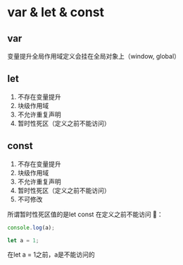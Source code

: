 # var & let & const

## var

变量提升全局作用域定义会挂在全局对象上（window, global）

## let 

1. 不存在变量提升
2. 块级作用域
3. 不允许重复声明
4. 暂时性死区（定义之前不能访问）

## const
1. 不存在变量提升
2. 块级作用域
3. 不允许重复声明
4. 暂时性死区（定义之前不能访问）
5. 不可修改

所谓暂时性死区值的是let const 在定义之前不能访问
🌰：
```js
console.log(a);

let a = 1;
```
在let a = 1之前，a是不能访问的